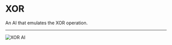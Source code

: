 # XOR
An AI that emulates the XOR operation.

---

![XOR AI](https://github.com/ThatLukeDev/XOR/assets/76230394/2c82d840-5417-49a3-aa43-026c9d98a16c)
